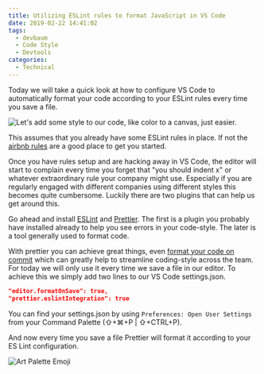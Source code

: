 ```yaml
---
title: Utilizing ESLint rules to format JavaScript in VS Code
date: 2019-02-22 14:41:02
tags:
  - devbaum
  - Code Style
  - Devtools
categories:
  - Technical
---
```


Today we will take a quick look at how to configure VS Code to automatically format your code according to your ESLint rules every time you save a file.

![Let's add some style to our code, like color to a canvas, just easier.](https://storage.googleapis.com/hoverbaum-blog-assets/teaser-images/code-style-like-colors.jpeg)

<!-- more -->

This assumes that you already have some ESLint rules in place. If not the [airbnb rules](https://github.com/airbnb/javascript) are a good place to get you started.

Once you have rules setup and are hacking away in VS Code, the editor will start to complain every time you forget that "you should indent x" or whatever extraordinary rule your company might use. Especially if you are regularly engaged with different companies using different styles this becomes quite cumbersome. Luckily there are two plugins that can help us get around this.

Go ahead and install [ESLint](https://marketplace.visualstudio.com/items?itemName=dbaeumer.vscode-eslint) and [Prettier](https://marketplace.visualstudio.com/items?itemName=dbaeumer.vscode-eslint). The first is a plugin you probably have installed already to help you see errors in your code-style. The later is a tool generally used to format code.

With prettier you can achieve great things, even [format your code on commit](https://prettier.io/docs/en/precommit.html) which can greatly help to streamline coding-style across the team. For today we will only use it every time we save a file in our editor. To achieve this we simply add two lines to our VS Code settings.json.

```json
"editor.formatOnSave": true,
"prettier.eslintIntegration": true
```

You can find your settings.json by using `Preferences: Open User Settings` from your Command Palette (⇧+⌘+P | ⇧+CTRL+P).

And now every time you save a file Prettier will format it according to your ES Lint configuration.

![Art Palette Emoji](https://storage.googleapis.com/hoverbaum-blog-assets/emojies/emoji-artist-palette.png)
